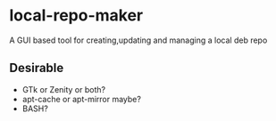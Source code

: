 # local-repo-maker
A GUI based tool for creating,updating and managing a local deb repo


## Desirable
* GTk or Zenity or both?
* apt-cache or apt-mirror maybe?
* BASH?
